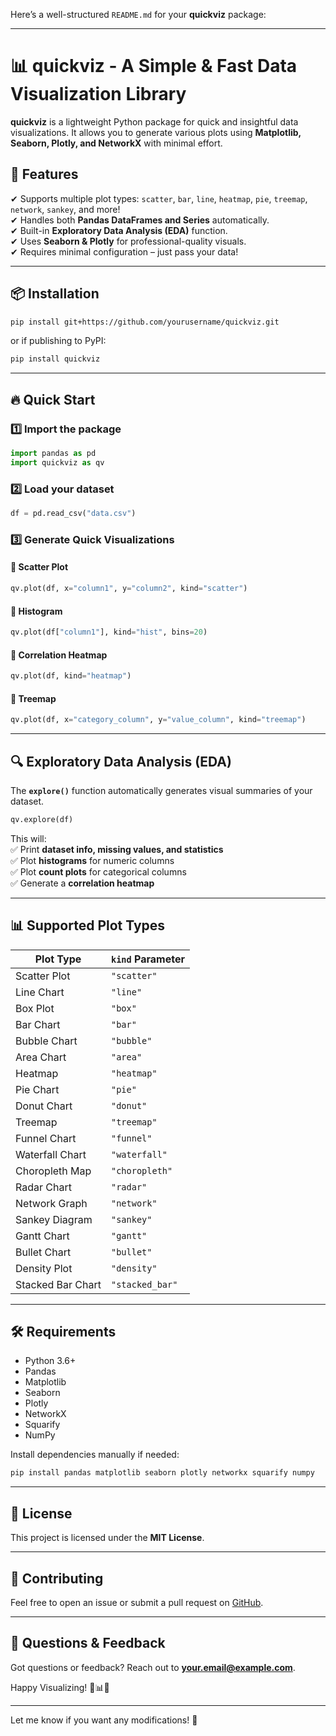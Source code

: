 Here’s a well-structured `README.md` for your **quickviz** package:

---

# 📊 quickviz - A Simple & Fast Data Visualization Library  

**quickviz** is a lightweight Python package for quick and insightful data visualizations. It allows you to generate various plots using **Matplotlib, Seaborn, Plotly, and NetworkX** with minimal effort.  

## 🚀 Features  
✔ Supports multiple plot types: `scatter`, `bar`, `line`, `heatmap`, `pie`, `treemap`, `network`, `sankey`, and more!  
✔ Handles both **Pandas DataFrames and Series** automatically.  
✔ Built-in **Exploratory Data Analysis (EDA)** function.  
✔ Uses **Seaborn & Plotly** for professional-quality visuals.  
✔ Requires minimal configuration – just pass your data!  

---

## 📦 Installation  

```sh
pip install git+https://github.com/yourusername/quickviz.git
```

or if publishing to PyPI:

```sh
pip install quickviz
```

---

## 🔥 Quick Start  

### 1️⃣ Import the package  
```python
import pandas as pd
import quickviz as qv
```

### 2️⃣ Load your dataset  
```python
df = pd.read_csv("data.csv")
```

### 3️⃣ Generate Quick Visualizations  

#### 📌 Scatter Plot  
```python
qv.plot(df, x="column1", y="column2", kind="scatter")
```

#### 📌 Histogram  
```python
qv.plot(df["column1"], kind="hist", bins=20)
```

#### 📌 Correlation Heatmap  
```python
qv.plot(df, kind="heatmap")
```

#### 📌 Treemap  
```python
qv.plot(df, x="category_column", y="value_column", kind="treemap")
```

---

## 🔍 Exploratory Data Analysis (EDA)  

The **`explore()`** function automatically generates visual summaries of your dataset.  
```python
qv.explore(df)
```
This will:  
✅ Print **dataset info, missing values, and statistics**  
✅ Plot **histograms** for numeric columns  
✅ Plot **count plots** for categorical columns  
✅ Generate a **correlation heatmap**  

---

## 📊 Supported Plot Types  

| Plot Type    | `kind` Parameter |
|-------------|----------------|
| Scatter Plot | `"scatter"` |
| Line Chart | `"line"` |
| Box Plot | `"box"` |
| Bar Chart | `"bar"` |
| Bubble Chart | `"bubble"` |
| Area Chart | `"area"` |
| Heatmap | `"heatmap"` |
| Pie Chart | `"pie"` |
| Donut Chart | `"donut"` |
| Treemap | `"treemap"` |
| Funnel Chart | `"funnel"` |
| Waterfall Chart | `"waterfall"` |
| Choropleth Map | `"choropleth"` |
| Radar Chart | `"radar"` |
| Network Graph | `"network"` |
| Sankey Diagram | `"sankey"` |
| Gantt Chart | `"gantt"` |
| Bullet Chart | `"bullet"` |
| Density Plot | `"density"` |
| Stacked Bar Chart | `"stacked_bar"` |

---

## 🛠 Requirements  
- Python 3.6+
- Pandas
- Matplotlib
- Seaborn
- Plotly
- NetworkX
- Squarify
- NumPy  

Install dependencies manually if needed:  
```sh
pip install pandas matplotlib seaborn plotly networkx squarify numpy
```

---

## 📄 License  
This project is licensed under the **MIT License**.

---

## 🤝 Contributing  
Feel free to open an issue or submit a pull request on [GitHub](https://github.com/AnnNaserNabil/quickviz).

---

## 💬 Questions & Feedback  
Got questions or feedback? Reach out to **your.email@example.com**.

Happy Visualizing! 🎨📊🚀

---

Let me know if you want any modifications! 🚀
